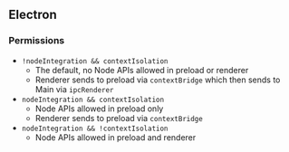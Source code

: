 ## Electron

### Permissions

- `!nodeIntegration && contextIsolation`
    - The default, no Node APIs allowed in preload or renderer
    - Renderer sends to preload via `contextBridge` which then sends to Main via `ipcRenderer`
- `nodeIntegration && contextIsolation`
    - Node APIs allowed in preload only
    - Renderer sends to preload via `contextBridge`
- `nodeIntegration && !contextIsolation`
    - Node APIs allowed in preload and renderer